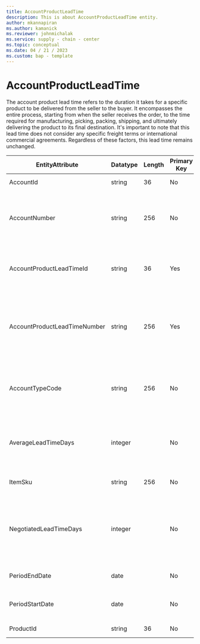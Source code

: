 ```yaml
---
title: AccountProductLeadTime
description: This is about AccountProductLeadTime entity.
author: mkannapiran
ms.author: kamanick
ms.reviewer: johnmichalak
ms.service: supply - chain - center
ms.topic: conceptual
ms.date: 04 / 21 / 2023
ms.custom: bap - template
---
```


# **AccountProductLeadTime**

The account product lead time refers to the duration it takes for a specific product to be delivered from the seller to the buyer. It encompasses the entire process, starting from when the seller receives the order, to the time required for manufacturing, picking, packing, shipping, and ultimately delivering the product to its final destination. It's important to note that this lead time does not consider any specific freight terms or international commercial agreements. Regardless of these factors, this lead time remains unchanged.


|	EntityAttribute	|	Datatype	|	Length	|	Primary Key	|	Description	|
|---------------|--------|------|----------|-----------|
|	AccountId	|	string	|	36	|	No	|	The unique Id of the account 	|
|	AccountNumber	|	string	|	256	|	No	|	Number or code for the account to quickly search and identify the account in system views.	|
|	AccountProductLeadTimeId	|	string	|	36	|	Yes	|	The unique Id of the account product lead time. This is auto generated by D365.	|
|	AccountProductLeadTimeNumber	|	string	|	256	|	Yes	|	The unique number of the account product lead time. This will be the record number from the ERP system or defined by	|
|	AccountTypeCode	|	string	|	256	|	No	|	Account type code indicates the type of account. An account could be Vendor, Customer etc.	|
|	AverageLeadTimeDays	|	integer	|		|	No	|	The lead time expressed in days that it takes to get the associated Item from the Vendor.	|
|	ItemSku	|	string	|	256	|	No	|	The unique number of the product	|
|	NegotiatedLeadTimeDays	|	integer	|		|	No	|	The negotiated lead time expressed in days agreed by the vendor/supplier to provide the associated Item.	|
|	PeriodEndDate	|	date	|		|	No	|	The validity or expirty date of this record	|
|	PeriodStartDate	|	date	|		|	No	|	The beginning or effective start date of this record	|
|	ProductId	|	string	|	36	|	No	|	The unique Id of the product	|
